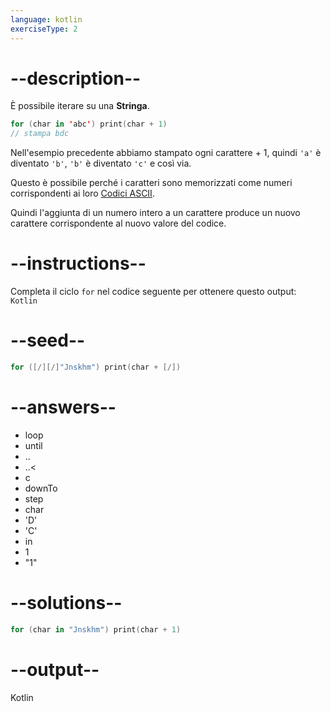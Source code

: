 ```yaml
---
language: kotlin
exerciseType: 2
---
```


# --description--

È possibile iterare su una __Stringa__.
```kotlin
for (char in 'abc') print(char + 1)
// stampa bdc
```

Nell'esempio precedente abbiamo stampato ogni carattere + 1, quindi `'a'` è diventato `'b'`, `'b'` è diventato `'c'` e così via.

Questo è possibile perché i caratteri sono memorizzati come numeri corrispondenti ai loro [Codici ASCII](https://it.wikipedia.org/wiki/ASCII).

Quindi l'aggiunta di un numero intero a un carattere produce un nuovo carattere corrispondente al nuovo valore del codice.

# --instructions--

Completa il ciclo `for` nel codice seguente per ottenere questo output: `Kotlin`

# --seed--

```kotlin
for ([/][/]"Jnskhm") print(char + [/])
```

# --answers--

- loop
-  until 
- ..
- ..<
- c
- downTo
- step
- char
- 'D'
- 'C'
-  in 
- 1
- "1"

# --solutions--

```kotlin
for (char in "Jnskhm") print(char + 1)
```

# --output--

Kotlin
